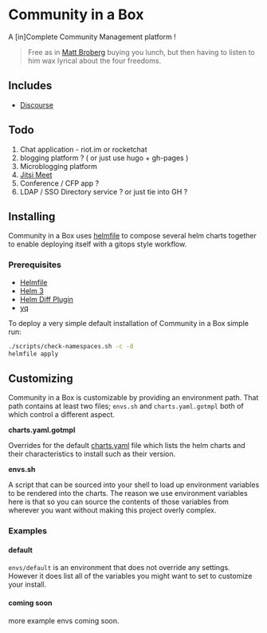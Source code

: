 # Community in a Box

A [in]Complete Community Management platform !

> Free as in [Matt Broberg](https://twitter.com/mbbroberg) buying you lunch, but then having to listen to him wax lyrical about the four freedoms.

## Includes

* [Discourse](./charts/discourse/README.md)

## Todo

1. Chat application - riot.im or rocketchat
1. blogging platform ? ( or just use hugo + gh-pages )
1. Microblogging platform
1. [Jitsi Meet](https://jitsi.org/jitsi-meet/)
1. Conference / CFP app ?
1. LDAP / SSO Directory service ? or just tie into GH ?

## Installing

Community in a Box uses [helmfile]() to compose several helm charts together to enable deploying itself with a gitops style workflow.

### Prerequisites

* [Helmfile](https://github.com/roboll/helmfile/releases)
* [Helm 3](https://github.com/helm/helm/releases/tag/v3.1.2)
* [Helm Diff Plugin](https://github.com/databus23/helm-diff#install)
* [yq](https://mikefarah.gitbook.io/yq/#install)

To deploy a very simple default installation of Community in a Box simple run:

```bash
./scripts/check-namespaces.sh -c -d
helmfile apply
```

## Customizing

Community in a Box is customizable by providing an environment path. That path contains at least two files; `envs.sh` and `charts.yaml.gotmpl` both of which control a different aspect.

**charts.yaml.gotmpl**

Overrides for the default [charts.yaml](./charts.yaml) file which lists the helm charts and their characteristics to install such as their version.

**envs.sh**

A script that can be sourced into your shell to load up environment variables to be rendered into the charts. The reason we use environment variables here is that so you can source the contents of those variables from wherever you want without making this project overly complex.

### Examples

#### default

`envs/default` is an environment that does not override any settings. However it does list all of the variables you might want to set to customize your install.

#### coming soon

more example envs coming soon.
